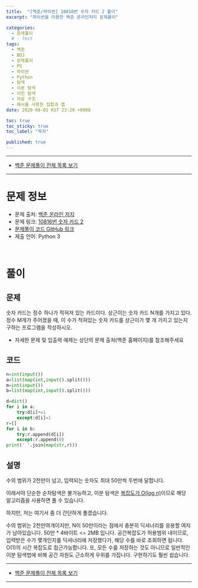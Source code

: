 ```yaml
---
title:  "[백준/파이썬] 10816번 숫자 카드 2 풀이"
excerpt: "파이썬을 이용한 백준 온라인저지 문제풀이"

categories:
  - 문제풀이
  # - Test
tags:
  - 백준
  - BOJ
  - 문제풀이
  - PS
  - 파이썬
  - Python
  - 탐색
  - 이분 탐색
  - 이진 탐색
  - 자료 구조
  - 해시를 사용한 집합과 맵
date: 2020-08-01 KST 23:29 +0900

toc: true
toc_sticky: true
toc_label: "목차"

published: true
---
```


- - -

 - [백준 문제풀이 전체 목록 보기](/boj)

- - -

# 문제 정보
 - 문제 출처: [백준 온라인 저지](http://boj.kr/)
 - 문제 링크: [10816번 숫자 카드 2](https://www.acmicpc.net/problem/10816)
 - [문제풀이 코드 GitHub 링크](https://github.com/NeoMindStd/CodingLife)
 - 제출 언어: Python 3
 
 <br>

# 풀이

## 문제

숫자 카드는 정수 하나가 적혀져 있는 카드이다. 상근이는 숫자 카드 N개를 가지고 있다. 정수 M개가 주어졌을 때, 이 수가 적혀있는 숫자 카드를 상근이가 몇 개 가지고 있는지 구하는 프로그램을 작성하시오.

* 자세한 문제 및 입출력 예제는 상단의 문제 출처(백준 홈페이지)를 참조해주세요

## 코드

```python
n=int(input())
a=list(map(int,input().split()))
m=int(input())
b=list(map(int,input().split()))

d=dict()
for i in a:
    try:d[i]+=1
    except:d[i]=1
r=[]
for i in b:
    try:r.append(d[i])
    except:r.append(0)
print(' '.join(map(str,r)))
```

## 설명

수의 범위가 2천만이 넘고, 입력되는 숫자도 최대 50만씩 두번에 달합니다.

이래서야 단순한 순차탐색은 불가능하고, 이분 탐색은 [복잡도가 O(log n)](https://jwoop.tistory.com/9)이므로 해당 알고리즘을 사용하면 풀 수 있습니다.

하지만, 저는 여기서 좀 더 간단하게 풀겠습니다.

수의 범위는 2천만여개이지만, N이 50만이라는 점에서 충분히 딕셔너리를 응용할 여지가 남아있습니다. 50만 * 4바이트 <= 2MB 입니다. 공간복잡도가 허용범위 내이므로, 입력받은 수가 몇개인지를 딕셔너리에 저장했다가, 해당 수를 바로 조회하면 됩니다. O(1)의 시간 복잡도로 접근가능합니다. 또, 모든 수를 저장하는 것도 아니므로 일반적인 이분 탐색법에 비해 공간 자원도 근소하게 우위를 가집니다. 구현하기도 훨씬 쉽습니다.


- - -

 - [백준 문제풀이 전체 목록 보기](/boj)

- - -